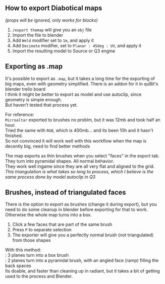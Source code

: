 ## How to export Diabotical maps
_(props will be ignored, only works for blocks)_
1.   `/export themap` will give you an `obj` file
2.   Import the file to blender
3.   Add `Weld` modifier set to `1m`, and apply it  
4.   Add `Decimate` modifier, set to `Planar : 45deg : UV`, and apply it  
5.   Import the resulting model to Source or Q3 engine  

## Exporting as .map
It's possible to export as `.map`, but it takes a long time for the exporting of big maps, even with geometry simplified. There is an addon for it in quBit's blender trello board  
I think it might be better to export as model and use autoclip, since geometry is simple enough.   
But haven't tested that process yet.  

For reference:  
`Microaltar` exported to brushes no problm, but it was 12mb and took half an hour.  
Tried the same with `RGB`, which is 400mb... and its been 10h and it hasn't finished.  
So not convinced it will work well with this workflow when the map is decently big, need to find better methods  

The map exports as thin brushes when you select "faces" in the export tab.   
They turn into pyramidal shapes. All normal behavior.  
They work well ingame since they are all very flat and aligned to the grid.  
_This triangulation is what takes so long to process, which I believe is the same process done by model autoclip in Q3_  

## Brushes, instead of triangulated faces
There is the option to export as brushes (change it during export), but you need to do some cleanup in blender before exporting for that to work. Otherwise the whole map turns into a box.

1. Click a few faces that are part of the same brush
2. Press `P` to separate selection
3. The exporter will give you a perfectly normal brush (not triangulated) from those shapes

With this method:  
: 3 planes turn into a box brush  
: 2 planes turn into a pyramidal brush, with an angled face (ramp) filling the back spaces  
Its doable, and faster than cleaning up in radiant, but it takes a bit of getting used to the process and Blender.  
